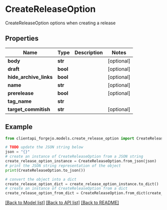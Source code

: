 # CreateReleaseOption

CreateReleaseOption options when creating a release

## Properties

Name | Type | Description | Notes
------------ | ------------- | ------------- | -------------
**body** | **str** |  | [optional] 
**draft** | **bool** |  | [optional] 
**hide_archive_links** | **bool** |  | [optional] 
**name** | **str** |  | [optional] 
**prerelease** | **bool** |  | [optional] 
**tag_name** | **str** |  | 
**target_commitish** | **str** |  | [optional] 

## Example

```python
from clientapi_forgejo.models.create_release_option import CreateReleaseOption

# TODO update the JSON string below
json = "{}"
# create an instance of CreateReleaseOption from a JSON string
create_release_option_instance = CreateReleaseOption.from_json(json)
# print the JSON string representation of the object
print(CreateReleaseOption.to_json())

# convert the object into a dict
create_release_option_dict = create_release_option_instance.to_dict()
# create an instance of CreateReleaseOption from a dict
create_release_option_from_dict = CreateReleaseOption.from_dict(create_release_option_dict)
```
[[Back to Model list]](../README.md#documentation-for-models) [[Back to API list]](../README.md#documentation-for-api-endpoints) [[Back to README]](../README.md)


